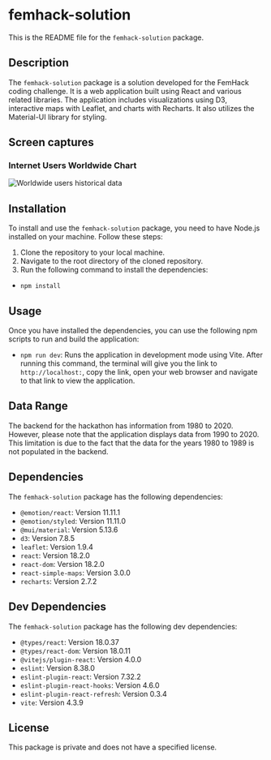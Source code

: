 # femhack-solution

This is the README file for the `femhack-solution` package.

## Description

The `femhack-solution` package is a solution developed for the FemHack coding challenge. It is a web application built using React and various related libraries. The application includes visualizations using D3, interactive maps with Leaflet, and charts with Recharts. It also utilizes the Material-UI library for styling.

## Screen captures

### Internet Users Worldwide Chart

![Worldwide users historical data](./src/assets/worldwide.gif)

## Installation

To install and use the `femhack-solution` package, you need to have Node.js installed on your machine. Follow these steps:

1. Clone the repository to your local machine.
2. Navigate to the root directory of the cloned repository.
3. Run the following command to install the dependencies:

- `npm install`

## Usage

Once you have installed the dependencies, you can use the following npm scripts to run and build the application:

- `npm run dev`: Runs the application in development mode using Vite.
  After running this command, the terminal will give you the link to `http://localhost:`, copy the link, open your web browser and navigate to that link to view the application.

## Data Range

The backend for the hackathon has information from 1980 to 2020. However, please note that the application displays data from 1990 to 2020. This limitation is due to the fact that the data for the years 1980 to 1989 is not populated in the backend.

## Dependencies

The `femhack-solution` package has the following dependencies:

- `@emotion/react`: Version 11.11.1
- `@emotion/styled`: Version 11.11.0
- `@mui/material`: Version 5.13.6
- `d3`: Version 7.8.5
- `leaflet`: Version 1.9.4
- `react`: Version 18.2.0
- `react-dom`: Version 18.2.0
- `react-simple-maps`: Version 3.0.0
- `recharts`: Version 2.7.2

## Dev Dependencies

The `femhack-solution` package has the following dev dependencies:

- `@types/react`: Version 18.0.37
- `@types/react-dom`: Version 18.0.11
- `@vitejs/plugin-react`: Version 4.0.0
- `eslint`: Version 8.38.0
- `eslint-plugin-react`: Version 7.32.2
- `eslint-plugin-react-hooks`: Version 4.6.0
- `eslint-plugin-react-refresh`: Version 0.3.4
- `vite`: Version 4.3.9

## License

This package is private and does not have a specified license.
